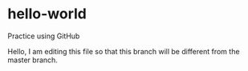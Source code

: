 # hello-world
Practice using GitHub

Hello, I am editing this file so that this branch will be different from the master branch.

